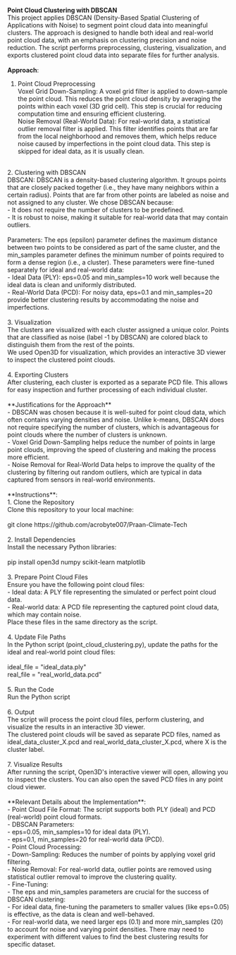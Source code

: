 **Point Cloud Clustering with DBSCAN**<br>
This project applies DBSCAN (Density-Based Spatial Clustering of Applications with Noise) to segment point cloud data into meaningful clusters. The approach is designed to handle both ideal and real-world point cloud data, with an emphasis on clustering precision and noise reduction. The script performs preprocessing, clustering, visualization, and exports clustered point cloud data into separate files for further analysis.<br>
<br>
**Approach**:<br>
1. Point Cloud Preprocessing<br>
Voxel Grid Down-Sampling: A voxel grid filter is applied to down-sample the point cloud. This reduces the point cloud density by averaging the points within each voxel (3D grid cell). This step is crucial for reducing computation time and ensuring efficient clustering.<br>
Noise Removal (Real-World Data): For real-world data, a statistical outlier removal filter is applied. This filter identifies points that are far from the local neighborhood and removes them, which helps reduce noise caused by imperfections in the point cloud data. This step is skipped for ideal data, as it is usually clean.<br>
<br>
2. Clustering with DBSCAN<br>
DBSCAN: DBSCAN is a density-based clustering algorithm. It groups points that are closely packed together (i.e., they have many neighbors within a certain radius). Points that are far from other points are labeled as noise and not assigned to any cluster. We chose DBSCAN because:<br>
- It does not require the number of clusters to be predefined.<br>
- It is robust to noise, making it suitable for real-world data that may contain outliers.<br>
<br>
Parameters: The eps (epsilon) parameter defines the maximum distance between two points to be considered as part of the same cluster, and the min_samples parameter defines the minimum number of points required to form a dense region (i.e., a cluster). These parameters were fine-tuned separately for ideal and real-world data:<br>
- Ideal Data (PLY): eps=0.05 and min_samples=10 work well because the ideal data is clean and uniformly distributed.<br>
- Real-World Data (PCD): For noisy data, eps=0.1 and min_samples=20 provide better clustering results by accommodating the noise and imperfections.<br>
<br>
3. Visualization<br>
The clusters are visualized with each cluster assigned a unique color. Points that are classified as noise (label -1 by DBSCAN) are colored black to distinguish them from the rest of the points.<br>
We used Open3D for visualization, which provides an interactive 3D viewer to inspect the clustered point clouds.<br>
<br>
4. Exporting Clusters<br>
After clustering, each cluster is exported as a separate PCD file. This allows for easy inspection and further processing of each individual cluster.<br>
<br>
**Justifications for the Approach**<br>
- DBSCAN was chosen because it is well-suited for point cloud data, which often contains varying densities and noise. Unlike k-means, DBSCAN does not require specifying the number of clusters, which is advantageous for point clouds where the number of clusters is unknown.<br>
- Voxel Grid Down-Sampling helps reduce the number of points in large point clouds, improving the speed of clustering and making the process more efficient.<br>
- Noise Removal for Real-World Data helps to improve the quality of the clustering by filtering out random outliers, which are typical in data captured from sensors in real-world environments.<br>
<br>
**Instructions**:<br>
1. Clone the Repository<br>
Clone this repository to your local machine:<br>
<br>
git clone https://github.com/acrobyte007/Praan-Climate-Tech<br>
<br>
2. Install Dependencies<br>
Install the necessary Python libraries:<br>
<br>
pip install open3d numpy scikit-learn matplotlib<br>
<br>
3. Prepare Point Cloud Files<br>
Ensure you have the following point cloud files:<br>
- Ideal data: A PLY file representing the simulated or perfect point cloud data.<br>
- Real-world data: A PCD file representing the captured point cloud data, which may contain noise.<br>
Place these files in the same directory as the script.<br>
<br>
4. Update File Paths<br>
In the Python script (point_cloud_clustering.py), update the paths for the ideal and real-world point cloud files:<br>
<br>
ideal_file = "ideal_data.ply"<br>
real_file = "real_world_data.pcd"<br>
<br>
5. Run the Code<br>
Run the Python script<br>
<br>
6. Output<br>
The script will process the point cloud files, perform clustering, and visualize the results in an interactive 3D viewer.<br>
The clustered point clouds will be saved as separate PCD files, named as ideal_data_cluster_X.pcd and real_world_data_cluster_X.pcd, where X is the cluster label.<br>
<br>
7. Visualize Results<br>
After running the script, Open3D's interactive viewer will open, allowing you to inspect the clusters. You can also open the saved PCD files in any point cloud viewer.<br>
<br>
**Relevant Details about the Implementation**:<br>
- Point Cloud File Format: The script supports both PLY (ideal) and PCD (real-world) point cloud formats.<br>
- DBSCAN Parameters:<br>
  - eps=0.05, min_samples=10 for ideal data (PLY).<br>
  - eps=0.1, min_samples=20 for real-world data (PCD).<br>
- Point Cloud Processing:<br>
  - Down-Sampling: Reduces the number of points by applying voxel grid filtering.<br>
  - Noise Removal: For real-world data, outlier points are removed using statistical outlier removal to improve the clustering quality.<br>
- Fine-Tuning:<br>
  - The eps and min_samples parameters are crucial for the success of DBSCAN clustering:<br>
    - For ideal data, fine-tuning the parameters to smaller values (like eps=0.05) is effective, as the data is clean and well-behaved.<br>
    - For real-world data, we need larger eps (0.1) and more min_samples (20) to account for noise and varying point densities. There may need to experiment with different values to find the best clustering results for specific dataset.<br>
